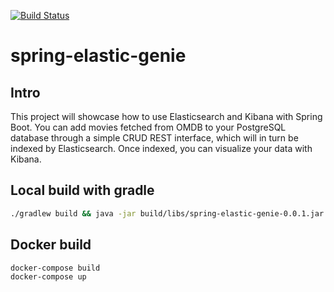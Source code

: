 [![Build Status](https://travis-ci.org/tech4242/spring-elastic-genie.svg?branch=master)](https://travis-ci.org/tech4242/spring-elastic-genie)

# spring-elastic-genie

## Intro

This project will showcase how to use Elasticsearch and Kibana with Spring Boot. You can add movies fetched from OMDB to your PostgreSQL database through a simple CRUD REST interface, which will in turn be indexed by Elasticsearch. Once indexed, you can visualize your data with Kibana.

## Local build with gradle

```bash
./gradlew build && java -jar build/libs/spring-elastic-genie-0.0.1.jar
```

## Docker build

```bash
docker-compose build
docker-compose up
```
